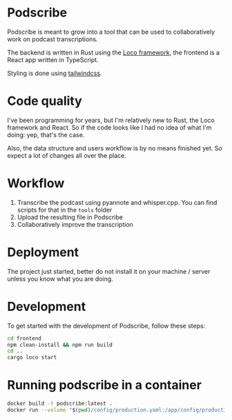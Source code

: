 # Podscribe

Podscribe is meant to grow into a tool that can be used to collaboratively work
on podcast transcriptions.

The backend is written in Rust using the [Loco framework](https://loco.rs), the
frontend is a React app written in TypeScript.

Styling is done using [tailwindcss](https://tailwindcss.com/).

# Code quality

I've been programming for years, but I'm relatively new to Rust, the Loco
framework and React. So if the code looks like I had no idea of what I'm
doing: yep, that's the case.

Also, the data structure and users workflow is by no means finished yet. So
expect a lot of changes all over the place.

# Workflow

1. Transcribe the podcast using pyannote and whisper.cpp. You can find scripts
   for that in the `tools` folder
1. Upload the resulting file in Podscribe
1. Collaboratively improve the transcription

# Deployment

The project just started, better do not install it on your machine / server
unless you know what you are doing.

# Development

To get started with the development of Podscribe, follow these steps:

```sh
cd frontend
npm clean-install && npm run build
cd ..
cargo loco start
```

# Running podscribe in a container

```sh
docker build -t podscribe:latest .
docker run --volume "$(pwd)/config/production.yaml:/app/config/production.yaml" -p 5150:5150 podscribe:latest
```
